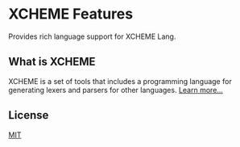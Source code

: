 # XCHEME Features

Provides rich language support for XCHEME Lang.

## What is XCHEME

XCHEME is a set of tools that includes a programming language for generating lexers and parsers for other languages. [Learn more...](https://github.com/balmanth/xcheme)

## License

[MIT](https://balmante.eti.br)

